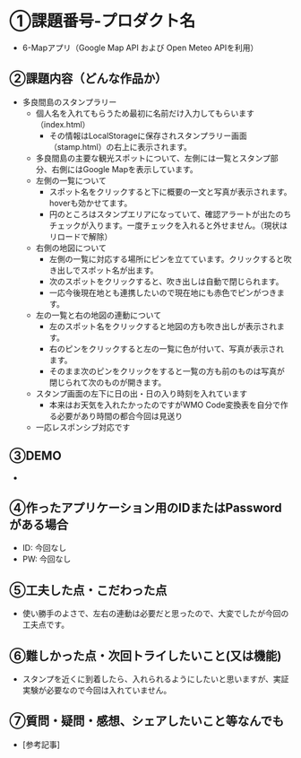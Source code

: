 # ①課題番号-プロダクト名
- 6-Mapアプリ（Google Map API および Open Meteo APIを利用）

## ②課題内容（どんな作品か）

- 多良間島のスタンプラリー
    - 個人名を入れてもらうため最初に名前だけ入力してもらいます（index.html）
        - その情報はLocalStorageに保存されスタンプラリー画面（stamp.html）の右上に表示されます。
    - 多良間島の主要な観光スポットについて、左側には一覧とスタンプ部分、右側にはGoogle Mapを表示しています。
    - 左側の一覧について
        - スポット名をクリックすると下に概要の一文と写真が表示されます。hoverも効かせてます。
        - 円のところはスタンプエリアになっていて、確認アラートが出たのちチェックが入ります。一度チェックを入れると外せません。（現状はリロードで解除）
    - 右側の地図について
        - 左側の一覧に対応する場所にピンを立てています。クリックすると吹き出しでスポット名が出ます。
        - 次のスポットをクリックすると、吹き出しは自動で閉じられます。
        - 一応今後現在地とも連携したいので現在地にも赤色でピンがつきます。
    - 左の一覧と右の地図の連動について
        - 左のスポット名をクリックすると地図の方も吹き出しが表示されます。
        - 右のピンをクリックすると左の一覧に色が付いて、写真が表示されます。
        - そのまま次のピンをクリックをすると一覧の方も前のものは写真が閉じられて次のものが開きます。
    - スタンプ画面の左下に日の出・日の入り時刻を入れています
        - 本来はお天気を入れたかったのですがWMO Code変換表を自分で作る必要があり時間の都合今回は見送り
    - 一応レスポンシブ対応です

## ③DEMO
- 

## ④作ったアプリケーション用のIDまたはPasswordがある場合

- ID: 今回なし
- PW: 今回なし

## ⑤工夫した点・こだわった点

- 使い勝手のよさで、左右の連動は必要だと思ったので、大変でしたが今回の工夫点です。

## ⑥難しかった点・次回トライしたいこと(又は機能)

- スタンプを近くに到着したら、入れられるようにしたいと思いますが、実証実験が必要なので今回は入れていません。

## ⑦質問・疑問・感想、シェアしたいこと等なんでも

- [参考記事]
